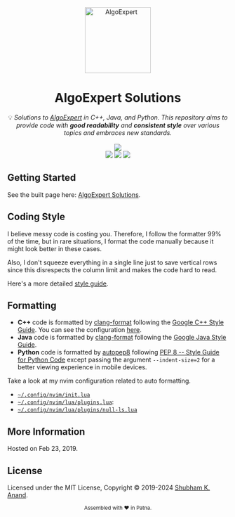 <div align="center">
<a href="https://walkccc.github.io/AlgoExpert/"><img src="https://i.imgur.com/IsS5xkZ.png" width="150" title="AlgoExpert" alt="AlgoExpert"></a>
<h1>AlgoExpert Solutions</h1>
<span>💡 <i>Solutions to <a href="https://algoexpert.io/">AlgoExpert</a> in C++, Java, and Python. This repository aims to provide code with <strong>good readability</strong> and <strong>consistent style</strong> over various topics and embraces new standards.</i></span>
<br/>
<br/>
<img src="https://img.shields.io/badge/Solved-1664/2276%20=%2073.11%25-blue.svg?style=flat-square" />
<br/>
<img src="https://img.shields.io/badge/Easy-355/571-5CB85D.svg?style=flat-square" />
<img src="https://img.shields.io/badge/Medium-913/1210-F0AE4E.svg?style=flat-square" />
<img src="https://img.shields.io/badge/Hard-396/495-D95450.svg?style=flat-square" />
</div>

## Getting Started

See the built page here: [AlgoExpert Solutions](https://walkccc.github.io/AlgoExpert/).

## Coding Style

I believe messy code is costing you. Therefore, I follow the formatter 99% of the time, but in rare situations, I format the code manually because it might look better in these cases.

Also, I don't squeeze everything in a single line just to save vertical rows since this disrespects the column limit and makes the code hard to read.

Here's a more detailed [style guide](https://walkccc.me/AlgoExpert/styleguide/).

## Formatting

- **C++** code is formatted by [clang-format](https://clang.llvm.org/docs/ClangFormat.html) following the [Google C++ Style Guide](https://google.github.io/styleguide/cppguide.html#Spaces_vs._Tabs). You can see the configuration [here](https://github.com/walkccc/AlgoExpert/blob/main/.clang-format).
- **Java** code is formatted by [clang-format](https://clang.llvm.org/docs/ClangFormat.html) following the [Google Java Style Guide](https://google.github.io/styleguide/javaguide.html).
- **Python** code is formatted by [autopep8](https://pypi.org/project/autopep8/) following [PEP 8 -- Style Guide for Python Code](https://www.python.org/dev/peps/pep-0008/) except passing the argument `--indent-size=2` for a better viewing experience in mobile devices.

Take a look at my nvim configuration related to auto formatting.

- [`~/.config/nvim/init.lua`](https://github.com/walkccc/nvim/blob/main/init.lua)
- [`~/.config/nvim/lua/plugins.lua`](https://github.com/walkccc/nvim/blob/main/lua/plugins.lua):
- [`~/.config/nvim/lua/plugins/null-ls.lua`](https://github.com/walkccc/nvim/blob/main/lua/plugins/null-ls.lua)

## More Information

Hosted on Feb 23, 2019.

## License

Licensed under the MIT License, Copyright © 2019-2024 [Shubham K. Anand](https://github.com/ShubhamkumarAnand).

<div align="center">
  <sub>Assembled with ❤️ in Patna.</sub>
</div>